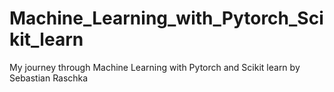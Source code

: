 # Machine_Learning_with_Pytorch_Scikit_learn
My journey through Machine Learning with Pytorch and Scikit learn by Sebastian Raschka
